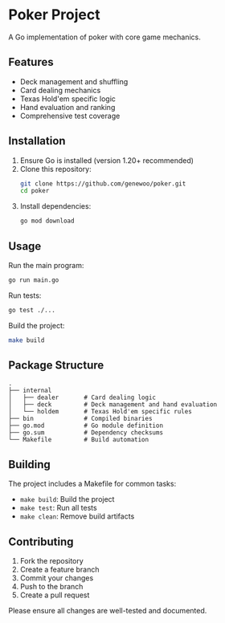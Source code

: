 # Poker Project

A Go implementation of poker with core game mechanics.

## Features

- Deck management and shuffling
- Card dealing mechanics
- Texas Hold'em specific logic
- Hand evaluation and ranking
- Comprehensive test coverage

## Installation

1. Ensure Go is installed (version 1.20+ recommended)
2. Clone this repository:
   ```bash
   git clone https://github.com/genewoo/poker.git
   cd poker
   ```
3. Install dependencies:
   ```bash
   go mod download
   ```

## Usage

Run the main program:
```bash
go run main.go
```

Run tests:
```bash
go test ./...
```

Build the project:
```bash
make build
```

## Package Structure

```
.
├── internal
│   ├── dealer       # Card dealing logic
│   ├── deck         # Deck management and hand evaluation
│   └── holdem       # Texas Hold'em specific rules
├── bin              # Compiled binaries
├── go.mod           # Go module definition
├── go.sum           # Dependency checksums
└── Makefile         # Build automation
```

## Building

The project includes a Makefile for common tasks:

- `make build`: Build the project
- `make test`: Run all tests
- `make clean`: Remove build artifacts

## Contributing

1. Fork the repository
2. Create a feature branch
3. Commit your changes
4. Push to the branch
5. Create a pull request

Please ensure all changes are well-tested and documented.